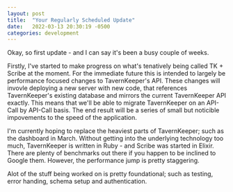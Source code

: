```yaml
---
layout: post
title:  "Your Regularly Scheduled Update"
date:   2022-03-13 20:30:19 -0500
categories: development
---
```


Okay, so first update - and I can say it's been a busy couple of weeks. 

Firstly, I've started to make progress on what's tenatively being called TK + Scribe at the moment. For the immediate future this is intended to largely be performance focused changes to TavernKeeper's API. These changes will invovle deploying a new server with new code, that references TavernKeeper's existing database and mirrors the current TavernKeeper API exactly. This means that we'll be able to migrate TavernKeeper on an API-Call by API-Call basis. The end result will be a series of small but noticible impovements to the speed of the application. 

I'm currently hoping to replace the heaviest parts of TavernKeeper; such as the dashboard in March. Without getting into the underlying technology too much, TavernKeeper is written in Ruby - and Scribe was started in Elixir. There are plenty of benchmarks out there if you happen to be inclined to Google them. However, the performance jump is pretty staggering. 

Alot of the stuff being worked on is pretty foundational; such as testing, error handing, schema setup and authentication.

